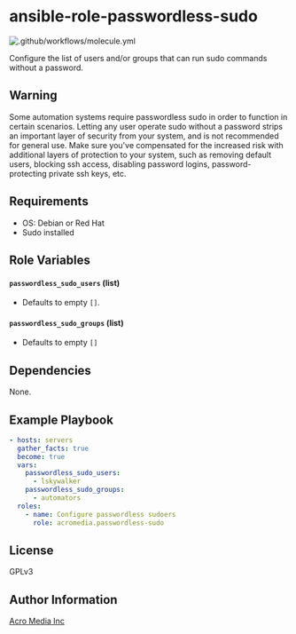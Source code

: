 # ansible-role-passwordless-sudo

![.github/workflows/molecule.yml](https://github.com/AcroMedia/ansible-role-passwordless-sudo/workflows/.github/workflows/molecule.yml/badge.svg)

Configure the list of users and/or groups that can run sudo commands without a password.

## Warning

Some automation systems require passwordless sudo in order to function in certain scenarios. Letting any user operate sudo without a password strips an important layer of security from your system, and is not recommended for general use. Make sure you've compensated for the increased risk with additional layers of protection to your system, such as removing default users, blocking ssh access, disabling password logins, password-protecting private ssh keys, etc.

## Requirements

- OS: Debian or Red Hat
- Sudo installed

## Role Variables

#### `passwordless_sudo_users` (list)
- Defaults to empty `[]`.

#### `passwordless_sudo_groups` (list)
- Defaults to empty `[]`

## Dependencies

None.

## Example Playbook

```yaml
- hosts: servers
  gather_facts: true
  become: true
  vars:
    passwordless_sudo_users:
      - lskywalker
    passwordless_sudo_groups:
      - automators
  roles:
    - name: Configure passwordless sudoers
      role: acromedia.passwordless-sudo
```

## License

GPLv3

## Author Information

[Acro Media Inc](https://www.acromedia.com/)
